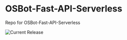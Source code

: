 # OSBot-Fast-API-Serverless
Repo for OSBot-Fast-API-Serverless

![Current Release](https://img.shields.io/badge/release-v1.0.1-blue)
